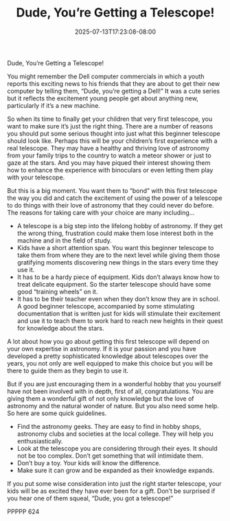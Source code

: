 ﻿---
title: "Dude, You’re Getting a Telescope!"
date: 2025-07-13T17:23:08-08:00
description: "TXT Tips for Web Success"
featured_image: "/images/TXT.jpg"
tags: ["TXT"]
---

Dude, You’re Getting a Telescope!

You might remember the Dell computer commercials in which a youth reports this exciting news to his friends that they are about to get their new computer by telling them, “Dude, you’re getting a Dell!”  It was a cute series but it reflects the excitement young people get about anything new, particularly if it’s a new machine.

So when its time to finally get your children that very first telescope, you want to make sure it’s just the right thing.  There are a number of reasons you should put some serious thought into just what this beginner telescope should look like.  Perhaps this will be your children’s first experience with a real telescope.  They may have a healthy and thriving love of astronomy from your family trips to the country to watch a meteor shower or just to gaze at the stars.  And you may have piqued their interest showing them how to enhance the experience with binoculars or even letting them play with your telescope.

But this is a big moment.  You want them to “bond” with this first telescope the way you did and catch the excitement of using the power of a telescope to do things with their love of astronomy that they could never do before.  The reasons for taking care with your choice are many including…

*	A telescope is a big step into the lifelong hobby of astronomy.  If they get the wrong thing, frustration could make them lose interest both in the machine and in the field of study.
*	Kids have a short attention span.  You want this beginner telescope to take them from where they are to the next level while giving them those gratifying moments discovering new things in the stars every time they use it.  
*	It has to be a hardy piece of equipment.  Kids don’t always know how to treat delicate equipment.  So the starter telescope should have some good “training wheels” on it.
*	It has to be their teacher even when they don’t know they are in school.  A good beginner telescope, accompanied by some stimulating documentation that is written just for kids will stimulate their excitement and use it to teach them to work hard to reach new heights in their quest for knowledge about the stars.

A lot about how you go about getting this first telescope will depend on your own expertise in astronomy.  If it is your passion and you have developed a pretty sophisticated knowledge about telescopes over the years, you not only are well equipped to make this choice but you will be there to guide them as they begin to use it.

But if you are just encouraging them in a wonderful hobby that you yourself have not been involved with in depth, first of all, congratulations.  You are giving them a wonderful gift of not only knowledge but the love of astronomy and the natural wonder of nature.  But you also need some help.  So here are some quick guidelines.

*	Find the astronomy geeks.  They are easy to find in hobby shops, astronomy clubs and societies at the local college.  They will help you enthusiastically.
*	Look at the telescope you are considering through their eyes.  It should not be too complex.  Don’t get something that will intimidate them.
*	Don’t buy a toy.  Your kids will know the difference.
*	Make sure it can grow and be expanded as their knowledge expands.

If you put some wise consideration into just the right starter telescope, your kids will be as excited they have ever been for a gift.  Don’t be surprised if you hear one of them squeal, “Dude, you got a telescope!”

PPPPP 624

